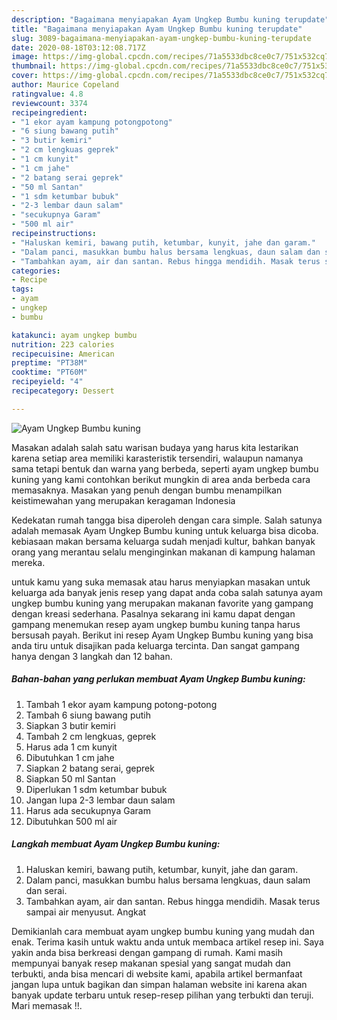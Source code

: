 ```yaml
---
description: "Bagaimana menyiapakan Ayam Ungkep Bumbu kuning terupdate"
title: "Bagaimana menyiapakan Ayam Ungkep Bumbu kuning terupdate"
slug: 3089-bagaimana-menyiapakan-ayam-ungkep-bumbu-kuning-terupdate
date: 2020-08-18T03:12:08.717Z
image: https://img-global.cpcdn.com/recipes/71a5533dbc8ce0c7/751x532cq70/ayam-ungkep-bumbu-kuning-foto-resep-utama.jpg
thumbnail: https://img-global.cpcdn.com/recipes/71a5533dbc8ce0c7/751x532cq70/ayam-ungkep-bumbu-kuning-foto-resep-utama.jpg
cover: https://img-global.cpcdn.com/recipes/71a5533dbc8ce0c7/751x532cq70/ayam-ungkep-bumbu-kuning-foto-resep-utama.jpg
author: Maurice Copeland
ratingvalue: 4.8
reviewcount: 3374
recipeingredient:
- "1 ekor ayam kampung potongpotong"
- "6 siung bawang putih"
- "3 butir kemiri"
- "2 cm lengkuas geprek"
- "1 cm kunyit"
- "1 cm jahe"
- "2 batang serai geprek"
- "50 ml Santan"
- "1 sdm ketumbar bubuk"
- "2-3 lembar daun salam"
- "secukupnya Garam"
- "500 ml air"
recipeinstructions:
- "Haluskan kemiri, bawang putih, ketumbar, kunyit, jahe dan garam."
- "Dalam panci, masukkan bumbu halus bersama lengkuas, daun salam dan serai."
- "Tambahkan ayam, air dan santan. Rebus hingga mendidih. Masak terus sampai air menyusut. Angkat"
categories:
- Recipe
tags:
- ayam
- ungkep
- bumbu

katakunci: ayam ungkep bumbu 
nutrition: 223 calories
recipecuisine: American
preptime: "PT38M"
cooktime: "PT60M"
recipeyield: "4"
recipecategory: Dessert

---
```



![Ayam Ungkep Bumbu kuning](https://img-global.cpcdn.com/recipes/71a5533dbc8ce0c7/751x532cq70/ayam-ungkep-bumbu-kuning-foto-resep-utama.jpg)

Masakan adalah salah satu warisan budaya yang harus kita lestarikan karena setiap area memiliki karasteristik tersendiri, walaupun namanya sama tetapi bentuk dan warna yang berbeda, seperti ayam ungkep bumbu kuning yang kami contohkan berikut mungkin di area anda berbeda cara memasaknya. Masakan yang penuh dengan bumbu menampilkan keistimewahan yang merupakan keragaman Indonesia

Kedekatan rumah tangga bisa diperoleh dengan cara simple. Salah satunya adalah memasak Ayam Ungkep Bumbu kuning untuk keluarga bisa dicoba. kebiasaan makan bersama keluarga sudah menjadi kultur, bahkan banyak orang yang merantau selalu menginginkan makanan di kampung halaman mereka.



untuk kamu yang suka memasak atau harus menyiapkan masakan untuk keluarga ada banyak jenis resep yang dapat anda coba salah satunya ayam ungkep bumbu kuning yang merupakan makanan favorite yang gampang dengan kreasi sederhana. Pasalnya sekarang ini kamu dapat dengan gampang menemukan resep ayam ungkep bumbu kuning tanpa harus bersusah payah.
Berikut ini resep Ayam Ungkep Bumbu kuning yang bisa anda tiru untuk disajikan pada keluarga tercinta. Dan sangat gampang hanya dengan 3 langkah dan 12 bahan.


<!--inarticleads1-->

##### Bahan-bahan yang perlukan membuat Ayam Ungkep Bumbu kuning:

1. Tambah 1 ekor ayam kampung potong-potong
1. Tambah 6 siung bawang putih
1. Siapkan 3 butir kemiri
1. Tambah 2 cm lengkuas, geprek
1. Harus ada 1 cm kunyit
1. Dibutuhkan 1 cm jahe
1. Siapkan 2 batang serai, geprek
1. Siapkan 50 ml Santan
1. Diperlukan 1 sdm ketumbar bubuk
1. Jangan lupa 2-3 lembar daun salam
1. Harus ada secukupnya Garam
1. Dibutuhkan 500 ml air




<!--inarticleads2-->

##### Langkah membuat  Ayam Ungkep Bumbu kuning:

1. Haluskan kemiri, bawang putih, ketumbar, kunyit, jahe dan garam.
1. Dalam panci, masukkan bumbu halus bersama lengkuas, daun salam dan serai.
1. Tambahkan ayam, air dan santan. Rebus hingga mendidih. Masak terus sampai air menyusut. Angkat




Demikianlah cara membuat ayam ungkep bumbu kuning yang mudah dan enak. Terima kasih untuk waktu anda untuk membaca artikel resep ini. Saya yakin anda bisa berkreasi dengan gampang di rumah. Kami masih mempunyai banyak resep makanan spesial yang sangat mudah dan terbukti, anda bisa mencari di website kami, apabila artikel bermanfaat jangan lupa untuk bagikan dan simpan halaman website ini karena akan banyak update terbaru untuk resep-resep pilihan yang terbukti dan teruji. Mari memasak !!. 
